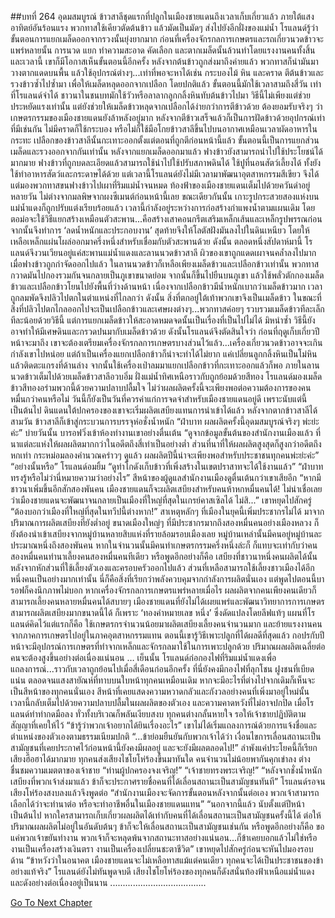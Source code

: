 ##บทที่ 264 อุดมสมบูรณ์
ข้าวสาลีชุดแรกที่ปลูกในเมืองชายแดนถึงเวลาเก็บเกี่ยวแล้ว
ภายใต้แสงอาทิตย์อันร้อนแรง พวกทาสใช้เคียวตัดต้นข้าว แล้วมัดเป็นมัดๆ ส่งไปยังอีกฝั่งของแม่น้ำ
โรแลนด์รู้ว่าขั้นตอนการแยกเมล็ดออกจากรวงนั้นยุ่งยากมาก ก่อนที่เครื่องจักรกลการเกษตรและรถเกี่ยวนวดข้าวจะแพร่หลายนั้น การนวด แยก ทำความสะอาด คัดเลือก และตากเมล็ดนั้นล้วนทำโดยแรงงานคนทั้งสิ้น และเวลานี้ เขาก็มีโอกาสเห็นขั้นตอนนี้อีกครั้ง
หลังจากต้นข้าวถูกส่งมาถึงค่ายแล้ว พวกทาสก็นำมันมาวางตากแดดบนพื้น แล้วใช้อุปกรณ์ต่างๆ...เท่าที่พอจะหาได้เช่น กระบองไม้ หิน และคราด ตีต้นข้าวและรวงข้าวซ้ำไปซ้ำมา เพื่อให้เมล็ดหลุดออกจากเปลือก โดยปกติแล้ว ขั้นตอนนี้มักใช้เวลาสามถึงสี่วัน เท่าที่โรแลนด์จำได้ ชาวนาในชนบทมักใช้วัวหรือลาลากลูกกลิ้งหินทับต้นข้าวไปมา วิธีนี้ไม่เพียงแต่ช่วยประหยัดแรงเท่านั้น แต่ยังช่วยให้เมล็ดข้าวหลุดจากเปลือกได้ง่ายกว่าการตีข้าวด้วย
ต้องยอมรับจริงๆ ว่าเกษตรกรรมของเมืองชายแดนยังล้าหลังอยู่มาก
หลังจากตีข้าวเสร็จแล้วก็เป็นการฝัดข้าวด้วยอุปกรณ์เท่าที่มีเช่นกัน ไม่มีคราดก็ใช้กระบอง หรือไม่ก็ใช้มือโกยข้าวสาลีขึ้นไปบนอากาศเหมือนเวลาผัดอาหารในกระทะ เปลือกของข้าวสาลีนั้นกะเทาะออกตั้งแต่ตอนที่ถูกตีก่อนหน้านี้แล้ว ขั้นตอนนี้เป็นการแยกส่วนเมล็ดและรวงออกจากกันเท่านั้น
หลังจากแยกเมล็ดออกมาแล้ว ฟางข้าวยังสามารถนำไปใช้ประโยชน์ได้มากมาย ฟางข้าวที่ถูกบดละเอียดแล้วสามารถใช้นำไปใช้ปรับสภาพดินได้ ใช้ปูที่นอนสัตว์เลี้ยงได้ ทั้งยังใช้ทำอาหารสัตว์และกระดาษได้ด้วย แต่เวลานี้โรแลนด์ยังไม่มีเวลามาพัฒนาอุตสาหกรรมสีเขียว จึงได้แต่มองพวกทาสขนฟางข้าวไปเผาที่ริมแม่น้ำจนหมด ท้องฟ้าของเมืองชายแดนเต็มไปด้วยควันดำอยู่หลายวัน ไม่ต่างจากมลพิษจากผงซีเมนต์ก่อนหน้านี้เลย
ขณะเดียวกันนั้น เกาะรูปกระสวยสองแห่งบนแม่น้ำแดงก็ถูกปรับแต่งเรียบร้อยแล้ว เวลานี้กำลังอยู่ระหว่างการก่อสร้างกำแพงน้ำตามแผนเดิม โดยตอม่อจะใช้วิธีแยกสร้างเหมือนตัวสะพาน...คือสร้างเสาคอนกรีตเสริมเหล็กเส้นและเหล็กรูปพรรณก่อน จากนั้นจึงทำการ ‘ลดน้ำหนักและประกอบงาน’ สุดท้ายจึงให้โลตัสฝังมันลงไปในดินเหนียว โดยให้เหลือเหล็กแผ่นโผล่ออกมาครึ่งหนึ่งสำหรับเชื่อมกับตัวสะพานด้วย
ดังนั้น ตลอดหนึ่งสัปดาห์มานี้ โรแลนด์จึงวนเวียนอยู่แค่สะพานแม่น้ำแดงและลานนวดข้าวสาลี ผิวของเขาถูกแดดเผาจนคล้ำลงไปมาก
เมื่อฟางข้าวถูกกำจัดออกไปแล้ว ในลานนวดข้าวก็เหลือเพียงเมล็ดข้าวและเปลือกข้าวเท่านั้น
พวกทาสกวาดมันไปกองรวมกันจนกลายเป็นภูเขาขนาดย่อม จากนั้นก็ขึ้นไปยืนบนภูเขา แล้วใช้พลั่วตักกองเมล็ดข้าวและเปลือกข้าวโยนไปยังพื้นที่ว่างด้านหน้า เนื่องจากเปลือกข้าวมีน้ำหนักเบากว่าเมล็ดข้าวมาก เวลาถูกลมพัดจึงปลิวไปตกในตำแหน่งที่ไกลกว่า ดังนั้น สิ่งที่ตกอยู่ใต้เท้าพวกเขาจึงเป็นเมล็ดข้าว ในขณะที่สิ่งที่ปลิวไปตกไกลออกไปจะเป็นเปลือกข้าวและเศษผงต่างๆ...พวกทาสค่อยๆ รวบรวมเมล็ดข้าวทีละเล็กทีละน้อยด้วยวิธีนี้
แต่การแยกเมล็ดข้าวให้สะอาดหมดจดนั้นเป็นเรื่องที่เป็นไปไม่ได้ มิหนำซ้ำ วิธีนี้ยังอาจทำให้มีเศษดินและกรวดปนมากับเมล็ดข้าวด้วย ดังนั้นโรแลนด์จึงตัดสินใจว่า ก่อนที่ฤดูเก็บเกี่ยวปีหน้าจะมาถึง เขาจะต้องเตรียมเครื่องจักรกลการเกษตรบางส่วนไว้แล้ว...เครื่องเกี่ยวนวดข้าวอาจจะเกินกำลังเขาไปหน่อย แต่ถ้าเป็นเครื่องแยกเปลือกข้าวก็น่าจะทำได้ไม่ยาก แค่เปลี่ยนลูกกลิ้งหินเป็นโม่หินแล้วติดตะแกรงที่ด้านล่าง จากนั้นใช้เครื่องเป่าลมมาแยกเปลือกข้าวที่กะเทาะออกแล้วก็พอ
ภายในลานนวดข้าวเต็มไปด้วยเมล็ดข้าวสาลีอวบอิ่ม ฝั่งแม่น้ำทิศเหนือราวกับถูกย้อมด้วยสีทอง โรแลนด์มองเมล็ดข้าวสีทองอร่ามพวกนี้ด้วยความปลาบปลื้มใจ ไม่ว่าผลผลิตครั้งนี้จะเพียงพอต่อความต้องการของคนหมื่นกว่าคนหรือไม่ วันนี้ก็ยังเป็นวันที่ควรค่าแก่การจดจำสำหรับเมืองชายแดนอยู่ดี
เพราะนับแต่นี้เป็นต้นไป ดินแดนใต้ปกครองของเขาจะเริ่มผลิตเสบียงแทนการนำเข้าได้แล้ว
หลังจากตากข้าวสาลีได้สามวัน ข้าวสาลีก็เข้าสู่กระบวนการบรรจุห่อชั่งน้ำหนัก
“ฝ่าบาท ผลผลิตครั้งนี้อุดมสมบูรณ์จริงๆ พ่ะย่ะค่ะ” บ่ายวันนั้น บารอฟวิ่งเข้าห้องทำงานเขาอย่างตื่นเต้น “ดูจากข้อมูลขั้นต้นของสำนักงานเมืองแล้ว ที่นาแต่ละแห่งให้ผลผลิตมากกว่าในอดีตถึงสี่เท่าเป็นอย่างต่ำ ส่วนที่นาที่ให้ผลผลิตสูงสุดก็สูงกว่าอดีตถึงหกเท่า กระหม่อมลองคำนวณคร่าวๆ ดูแล้ว ผลผลิตปีนี้น่าจะเพียงพอสำหรับประชาชนทุกคนพ่ะย่ะค่ะ”
“อย่างนั้นหรือ” โรแลนด์อมยิ้ม “ดูท่าโกดังเก็บข้าวที่เพิ่งสร้างในเขตปราสาทจะได้ใช้งานแล้ว”
“ฝ่าบาททรงรู้หรือไม่ว่านี่หมายความว่าอย่างไร” สีหน้าของผู้ดูแลสำนักงานเมืองดูตื่นเต้นกว่าเขาเสียอีก “หากมีชาวนาเพิ่มขึ้นอีกสักสองพันคน เมืองชายแดนก็จะผลิตเสบียงสำหรับคนห้าหกหมื่นคนได้! ไม่น่าเชื่อเลยว่าเมืองชายแดนจะพัฒนาจนกลายเป็นเมืองที่ใหญ่ที่สุดในเกรย์คาสเซิลได้ ไม่สิ...” เขาหยุดไปสักครู่ “ต้องบอกว่าเมืองที่ใหญ่ที่สุดในทวีปนี้ต่างหาก!”
สาเหตุหลักๆ ที่เมืองในยุคนี้เพิ่มประชากรไม่ได้ มาจากปริมาณการผลิตเสบียงที่ยังต่ำอยู่ ขนาดเมืองใหญ่ๆ ที่มีประชากรมากถึงสองหมื่นคนอย่างเมืองหลวง ก็ยังต้องนำเข้าเสบียงจากหมู่บ้านหลายสิบแห่งที่รายล้อมรอบเมืองเลย หมู่บ้านเหล่านั้นมีคนอยู่หมู่บ้านละประมาณหนึ่งถึงสองพันคน หากในจำนวนนั้นมีคนทำเกษตรกรรมครึ่งหนึ่งล่ะก็ ก็แทบจะเท่ากับว่าคนสองหมื่นคนทำนาเลี้ยงคนสองหมื่นคนทีเดียว หรือพูดอีกอย่างก็คือ เสบียงที่ชาวนาหนึ่งคนผลิตได้นั้น หลังจากหักส่วนที่ใช้เลี้ยงตัวเองและครอบครัวออกไปแล้ว ส่วนที่เหลือสามารถใช้เลี้ยงชาวเมืองได้อีกหนึ่งคนเป็นอย่างมากเท่านั้น
นี่ก็คือสิ่งที่เรียกว่าพลังควบคุมจากกำลังการผลิตนั่นเอง แต่พูดไปตอนนี้บารอฟก็คงนึกภาพไม่บอก หากเครื่องจักรกลการเกษตรแพร่หลายเมื่อไร ผลผลิตจากคนเพียงคนเดียวก็สามารถเลี้ยงคนหลายหมื่นคนได้สบายๆ เมืองชายแดนที่ยังไม่ได้เผยแพร่และพัฒนาวิทยาการการเกษตรสามารถผลิตเสบียงมากขนาดนี้ได้ ก็เพราะ ‘ทองคำหมายเลข หนึ่ง’ ซึ่งดัดแปลงโดยลีฟแท้ๆ
แผนที่โรแลนด์คิดไว้แต่แรกก็คือ ใช้เกษตรกรจำนวนน้อยมาผลิตเสบียงเลี้ยงคนจำนวนมาก และย้ายแรงงานคนจากภาคการเกษตรไปอยู่ในภาคอุตสาหกรรมแทน ตอนนี้เขารู้วิธีเพาะปลูกที่ได้ผลดีที่สุดแล้ว กอปรกับปีหน้าจะมีอุปกรณ์การเกษตรที่ทำจากเหล็กและจักรกลมาใช้ในการเพาะปลูกด้วย ปริมาณผลผลิตเฉลี่ยต่อคนจะต้องสูงขึ้นอย่างต่อเนื่องแน่นอน
…
เย็นนั้น โรแลนด์ก่อกองไฟที่ริมแม่น้ำแดงเพื่อแถลงการณ์...ราวกับเวลาถูกย้อนไปเมื่อสี่เดือนก่อนอีกครั้ง ที่นี่ยังคงมีกองไฟที่ลุกโชน ฝูงชนที่เบียดแน่น ตลอดจนแสงสายัณห์ที่ทาบบนใบหน้าทุกคนเหมือนเดิม หากจะมีอะไรที่ต่างไปจากเดิมก็เห็นจะเป็นสีหน้าของทุกคนนั่นเอง สีหน้าที่เคยแสดงความหวาดกลัวและกังวลอย่างคนที่เพิ่งมาอยู่ใหม่นั้น เวลานี้กลับเต็มไปด้วยความปลาบปลื้มในผลผลิตของตัวเอง และความคาดหวังที่ไม่อาจปกปิด
เมื่อโรแลนด์ทำท่ากดมือลง ทั่วทั้งบริเวณก็พลันเงียบสงบ ทุกคนต่างกลั้นหายใจ รอให้เจ้าชายปฏิบัติตามสัญญาที่เคยให้ไว้
“ข้ารู้ว่าพวกเจ้าอยากได้ยินเรื่องอะไร” เขาไม่ได้เริ่มแถลงการณ์ด้วยการแจ้งชื่อและตำแหน่งของตัวเองตามธรรมเนียมปกติ “...ข้าย่อมยืนยันกับพวกเจ้าได้ว่า เงื่อนไขการเลื่อนสถานะเป็นสามัญชนที่เคยประกาศไว้ก่อนหน้านี้ยังคงมีผลอยู่ และจะยังมีผลตลอดไป!”
ลำพังแค่ประโยคนี้ก็เรียกเสียงฮือฮาได้มากมาย ทุกคนส่งเสียงไชโยโห่ร้องขึ้นมาทันใด คนจำนวนไม่น้อยพากันคุกเข่าลง ต่างชื่นชมความเมตตาของเจ้าชาย “ท่านผู้ปกครองจงเจริญ!” “เจ้าชายทรงพระเจริญ!”
“หลังจากชั่งน้ำหนักเสบียงที่พวกเจ้าส่งมาแล้ว ข้าก็จะประกาศรายชื่อคนที่ได้เลื่อนสถานะเป็นสามัญชนทันที” โรแลนด์รอจนเสียงโห่ร้องสงบลงแล้วจึงพูดต่อ “สำนักงานเมืองจะจัดการขั้นตอนหลังจากนั้นต่อเอง พวกเจ้าสามารถเลือกได้ว่าจะทำนาต่อ หรือจะทำอาชีพอื่นในเมืองชายแดนแทน”
“นอกจากนี้แล้ว นับตั้งแต่ปีหน้าเป็นต้นไป หากใครสามารถเก็บเกี่ยวผลผลิตได้เท่ากับคนที่ได้เลื่อนสถานะเป็นสามัญชนครั้งนี้ได้ ต่อให้ปริมาณผลผลิตไม่อยู่ในอันดับต้นๆ ข้าก็จะให้เลื่อนสถานะเป็นสามัญชนเช่นกัน หรือพูดอีกอย่างก็คือ ขอแค่พวกเจ้าขยันทำงาน พวกเจ้าก็จะหลุดพ้นจากสถานะทาสอย่างแน่นอน...ก็ข้าเคยบอกแล้วไม่ใช่หรือ งานเป็นเครื่องสร้างเงินตรา งานเป็นเครื่องเปลี่ยนชะตาชีวิต” เขาหยุดไปสักครู่ก่อนจะหันไปมองรอบด้าน “ข้าหวังว่าในอนาคต เมืองชายแดนจะไม่เหลือทาสแม้แต่คนเดียว ทุกคนจะได้เป็นประชาชนของข้าอย่างแท้จริง”
โรแลนด์ยังไม่ทันพูดจบดี เสียงไชโยโห่ร้องของทุกคนก็ดังสนั่นท้องฟ้าเหนือแม่น้ำแดง และดังอย่างต่อเนื่องอยู่เป็นนาน
......................................




[Go To Next Chapter]( ./177.md)
